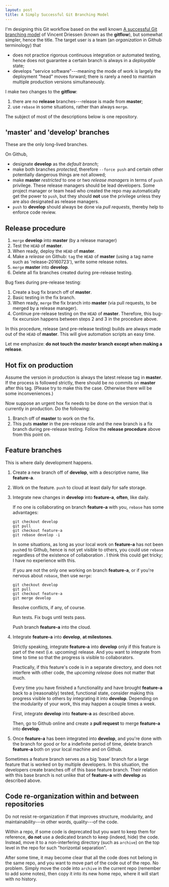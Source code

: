 ```yaml
---
layout: post
title: A Simply Successful Git Branching Model
---
```


I'm designing this Git workflow based on the well known
[A successful Git branching model](http://nvie.com/posts/a-successful-git-branching-model/) of Vincent Driessen (known as the **gitflow**), but somewhat simpler, hence the title. The target user is a team (an *organization* in Github terminology) that

- does not practice rigorous continuous integration or automated testing, hence does not guarantee a certain branch is always in a *deployable* state;
- develops "service software"---meaning the mode of work is largely the deployment "head" moves forward; there is rarely a need to maintain multiple production versions simultaneously.

I make two changes to the **gitflow**:

1. there are no **release** branches---release is made from **master**;
2. use `rebase` in some situations, rather than always `merge`.

The subject of most of the descriptions below is one repository.

## 'master' and 'develop' branches

These are the only long-lived branches.

On Github,

- designate **develop** as the *default branch*;
- make both branches *protected*, therefore `--force push` and certain other potentially dangerous things are not allowed;
- make **master** *restricted* to one or two *release managers* in terms of `push` privilege. These release managers should be lead developers. Some project manager or team head who created the repo may automatically get the power to `push`, but they should **not** use the privilege unless they are also designated as release managers.
- `push` to **develop** should always be done via *pull requests*, thereby help to enforce code review.

## Release procedure

1. `merge` **develop** into **master** (by a release manager)
2. Test the `HEAD` of **master**.
3. When ready, deploy the `HEAD` of **master**.
4. Make a *release* on Github: `tag` the `HEAD` of **master** (using a tag name such as 'release-20160723'), write some release notes.
5. `merge` **master** into **develop**.
6. Delete all fix branches created during pre-release testing.

Bug fixes during pre-release testing:

1. Create a bug fix branch off of **master**.
2. Basic testing in the fix branch.
3. When ready, `merge` the fix branch into **master** (via pull requests, to be merged by a release manager).
4. Continue pre-release testing on the `HEAD` of **master**. Therefore, this bug-fix excursion happens between steps 2 and 3 in the procedure above.

In this procedure, release (and pre-release testing) builds are always made out of the `HEAD` of **master**. This will give automation scripts an easy time.

Let me emphasize: **do not touch the *master* branch except when making a release**.

## Hot fix on production

Assume the version in production is always the latest release tag in **master**. If the process is followed strictly, there should be no commits on **master** after this tag. (Please try to make this the case. Otherwise there will be some inconveniences.)

Now suppose an urgent hox fix needs to be done on the version that is currently in production. Do the following:

1. Branch off of **master** to work on the fix.
2. This puts **master** in the pre-release role and the new branch is a fix branch during pre-release testing. Follow the **release procedure** above from this point on.

## Feature branches

This is where daily development happens.

1. Create a new branch off of **develop**, with a descriptive name, like **feature-a**.
2. Work on the feature. `push` to cloud at least daily for safe storage.
3. Integrate new changes in **develop** into **feature-a**, **often**, like daily.

   If no one is collaborating on branch **feature-a** with you, `rebase` has some advantages: 

   ```
   git checkout develop
   git pull
   git checkout feature-a
   git rebase develop -i
   ```

   In some situations, as long as your local work on **feature-a** has not been `push`ed to Github, hence is not yet visible to others, you could use `rebase` regardless of the existence of collaboration . I think this could get tricky; I have no experience with this.

   If you are not the only one working on branch **feature-a**, or if you're nervous about `rebase`, then use `merge`:

   ```
   git checkout develop
   git pull
   git checkout feature-a
   git merge develop
   ```
   
   Resolve conflicts, if any, of course.
   
   Run tests. Fix bugs until tests pass.

   Push branch **feature-a** into the cloud.
   
5. Integrate **feature-a** into **develop**, **at milestones**.

   Strictly speaking, integrate **feature-a** into **develop** only if this feature is part of the next (i.e. upcoming) release. And you want to integrate from time to time so that the progress is visible to collaborators.

   Practically, if this feature's code is in a separate directory, and does not interfere with other code, the *upcoming release* does not matter that much.

   Every time you have finished a functionality and have brought **feature-a** back to a (reasonably) tested, functional state, consider making this progress visible to others by integrating it into **develop**. Depending on the modularity of your work, this may happen a couple times a week.

   First, integrate **develop** into **feature-a** as described above.

   Then, go to Github online and create a **pull request** to merge **feature-a** into **develop**.

6. Once **feature-a** has been integrated into **develop**, and you're done with the branch for good or for a indefinite period of time, delete branch **feature-a** both on your local machine and on Github.

Sometimes a feature branch serves as a big 'base' branch for a large feature that is worked on by multiple developers. In this situation, the developers create branches off of this base feature branch. Their relation with this base branch is not unlike that of **feature-a** with **develop** as described above.


## Code re-organization within and between repositories

Do not resist re-organization if that improves structure, modularity, and maintainability---in other words, quality---of the code.

Within a repo, if some code is deprecated but you want to keep them for reference, **do not** use a dedicated branch to keep (indeed, hide) the code. Instead, move it to a non-interfering directory (such as `archive`) on the top level in the repo for such "horizontal separation".

After some time, it may become clear that all the code does not belong in the same repo, and you want to move part of the code out of the repo. No problem. Simply move the code into `archive` in the current repo (remember to add some notes), then copy it into its new home repo, where it will start with no history.
